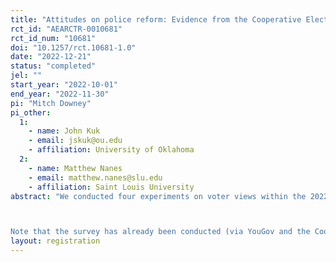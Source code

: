 ```yaml
---
title: "Attitudes on police reform: Evidence from the Cooperative Election Survey"
rct_id: "AEARCTR-0010681"
rct_id_num: "10681"
doi: "10.1257/rct.10681-1.0"
date: "2022-12-21"
status: "completed"
jel: ""
start_year: "2022-10-01"
end_year: "2022-11-30"
pi: "Mitch Downey"
pi_other:
  1:
    - name: John Kuk
    - email: jskuk@ou.edu
    - affiliation: University of Oklahoma
  2:
    - name: Matthew Nanes
    - email: matthew.nanes@slu.edu
    - affiliation: Saint Louis University
abstract: "We conducted four experiments on voter views within the 2022 Cooperative Election Study. All four experiments related to information provision, and respondents' views on police reform, support for various bills and reforms, partisan vote choice, views on parties' reform agendas, etc.

Note that the survey has already been conducted (via YouGov and the Cooperative Election Study team) at the time that we are submitting this pre-analysis plan, but we have not been provided any information, data, or results from the survey. "
layout: registration
---
```


